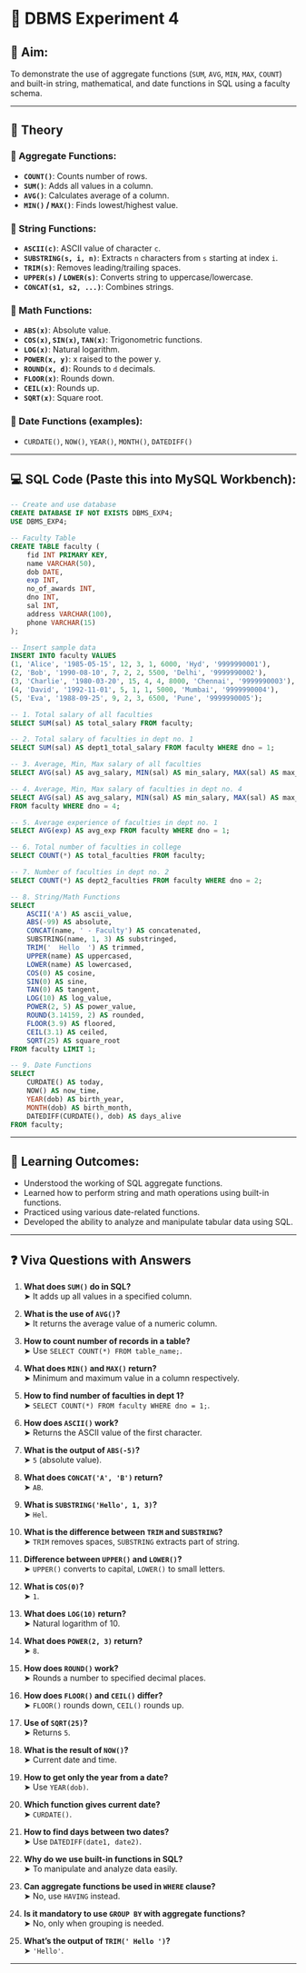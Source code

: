 # 📘 DBMS Experiment 4

## 🧪 Aim:
To demonstrate the use of aggregate functions (`SUM`, `AVG`, `MIN`, `MAX`, `COUNT`) and built-in string, mathematical, and date functions in SQL using a faculty schema.

---

## 🧠 Theory

### 🔹 Aggregate Functions:
- **`COUNT()`**: Counts number of rows.
- **`SUM()`**: Adds all values in a column.
- **`AVG()`**: Calculates average of a column.
- **`MIN()` / `MAX()`**: Finds lowest/highest value.

### 🔹 String Functions:
- **`ASCII(c)`**: ASCII value of character `c`.
- **`SUBSTRING(s, i, n)`**: Extracts `n` characters from `s` starting at index `i`.
- **`TRIM(s)`**: Removes leading/trailing spaces.
- **`UPPER(s)` / `LOWER(s)`**: Converts string to uppercase/lowercase.
- **`CONCAT(s1, s2, ...)`**: Combines strings.

### 🔹 Math Functions:
- **`ABS(x)`**: Absolute value.
- **`COS(x)`, `SIN(x)`, `TAN(x)`**: Trigonometric functions.
- **`LOG(x)`**: Natural logarithm.
- **`POWER(x, y)`**: x raised to the power y.
- **`ROUND(x, d)`**: Rounds to `d` decimals.
- **`FLOOR(x)`**: Rounds down.
- **`CEIL(x)`**: Rounds up.
- **`SQRT(x)`**: Square root.

### 🔹 Date Functions (examples):
- `CURDATE()`, `NOW()`, `YEAR()`, `MONTH()`, `DATEDIFF()`

---

## 💻 SQL Code (Paste this into MySQL Workbench):

```sql
-- Create and use database
CREATE DATABASE IF NOT EXISTS DBMS_EXP4;
USE DBMS_EXP4;

-- Faculty Table
CREATE TABLE faculty (
    fid INT PRIMARY KEY,
    name VARCHAR(50),
    dob DATE,
    exp INT,
    no_of_awards INT,
    dno INT,
    sal INT,
    address VARCHAR(100),
    phone VARCHAR(15)
);

-- Insert sample data
INSERT INTO faculty VALUES 
(1, 'Alice', '1985-05-15', 12, 3, 1, 6000, 'Hyd', '9999990001'),
(2, 'Bob', '1990-08-10', 7, 2, 2, 5500, 'Delhi', '9999990002'),
(3, 'Charlie', '1980-03-20', 15, 4, 4, 8000, 'Chennai', '9999990003'),
(4, 'David', '1992-11-01', 5, 1, 1, 5000, 'Mumbai', '9999990004'),
(5, 'Eva', '1988-09-25', 9, 2, 3, 6500, 'Pune', '9999990005');

-- 1. Total salary of all faculties
SELECT SUM(sal) AS total_salary FROM faculty;

-- 2. Total salary of faculties in dept no. 1
SELECT SUM(sal) AS dept1_total_salary FROM faculty WHERE dno = 1;

-- 3. Average, Min, Max salary of all faculties
SELECT AVG(sal) AS avg_salary, MIN(sal) AS min_salary, MAX(sal) AS max_salary FROM faculty;

-- 4. Average, Min, Max salary of faculties in dept no. 4
SELECT AVG(sal) AS avg_salary, MIN(sal) AS min_salary, MAX(sal) AS max_salary 
FROM faculty WHERE dno = 4;

-- 5. Average experience of faculties in dept no. 1
SELECT AVG(exp) AS avg_exp FROM faculty WHERE dno = 1;

-- 6. Total number of faculties in college
SELECT COUNT(*) AS total_faculties FROM faculty;

-- 7. Number of faculties in dept no. 2
SELECT COUNT(*) AS dept2_faculties FROM faculty WHERE dno = 2;

-- 8. String/Math Functions
SELECT 
    ASCII('A') AS ascii_value,
    ABS(-99) AS absolute,
    CONCAT(name, ' - Faculty') AS concatenated,
    SUBSTRING(name, 1, 3) AS substringed,
    TRIM('  Hello  ') AS trimmed,
    UPPER(name) AS uppercased,
    LOWER(name) AS lowercased,
    COS(0) AS cosine,
    SIN(0) AS sine,
    TAN(0) AS tangent,
    LOG(10) AS log_value,
    POWER(2, 5) AS power_value,
    ROUND(3.14159, 2) AS rounded,
    FLOOR(3.9) AS floored,
    CEIL(3.1) AS ceiled,
    SQRT(25) AS square_root
FROM faculty LIMIT 1;

-- 9. Date Functions
SELECT 
    CURDATE() AS today,
    NOW() AS now_time,
    YEAR(dob) AS birth_year,
    MONTH(dob) AS birth_month,
    DATEDIFF(CURDATE(), dob) AS days_alive
FROM faculty;
```

---

## 🎯 Learning Outcomes:
- Understood the working of SQL aggregate functions.
- Learned how to perform string and math operations using built-in functions.
- Practiced using various date-related functions.
- Developed the ability to analyze and manipulate tabular data using SQL.

---

## ❓ Viva Questions with Answers

1. **What does `SUM()` do in SQL?**  
   ➤ It adds up all values in a specified column.

2. **What is the use of `AVG()`?**  
   ➤ It returns the average value of a numeric column.

3. **How to count number of records in a table?**  
   ➤ Use `SELECT COUNT(*) FROM table_name;`.

4. **What does `MIN()` and `MAX()` return?**  
   ➤ Minimum and maximum value in a column respectively.

5. **How to find number of faculties in dept 1?**  
   ➤ `SELECT COUNT(*) FROM faculty WHERE dno = 1;`.

6. **How does `ASCII()` work?**  
   ➤ Returns the ASCII value of the first character.

7. **What is the output of `ABS(-5)`?**  
   ➤ `5` (absolute value).

8. **What does `CONCAT('A', 'B')` return?**  
   ➤ `AB`.

9. **What is `SUBSTRING('Hello', 1, 3)`?**  
   ➤ `Hel`.

10. **What is the difference between `TRIM` and `SUBSTRING`?**  
    ➤ `TRIM` removes spaces, `SUBSTRING` extracts part of string.

11. **Difference between `UPPER()` and `LOWER()`?**  
    ➤ `UPPER()` converts to capital, `LOWER()` to small letters.

12. **What is `COS(0)`?**  
    ➤ `1`.

13. **What does `LOG(10)` return?**  
    ➤ Natural logarithm of 10.

14. **What does `POWER(2, 3)` return?**  
    ➤ `8`.

15. **How does `ROUND()` work?**  
    ➤ Rounds a number to specified decimal places.

16. **How does `FLOOR()` and `CEIL()` differ?**  
    ➤ `FLOOR()` rounds down, `CEIL()` rounds up.

17. **Use of `SQRT(25)`?**  
    ➤ Returns `5`.

18. **What is the result of `NOW()`?**  
    ➤ Current date and time.

19. **How to get only the year from a date?**  
    ➤ Use `YEAR(dob)`.

20. **Which function gives current date?**  
    ➤ `CURDATE()`.

21. **How to find days between two dates?**  
    ➤ Use `DATEDIFF(date1, date2)`.

22. **Why do we use built-in functions in SQL?**  
    ➤ To manipulate and analyze data easily.

23. **Can aggregate functions be used in `WHERE` clause?**  
    ➤ No, use `HAVING` instead.

24. **Is it mandatory to use `GROUP BY` with aggregate functions?**  
    ➤ No, only when grouping is needed.

25. **What’s the output of `TRIM(' Hello ')`?**  
    ➤ `'Hello'`.

---
